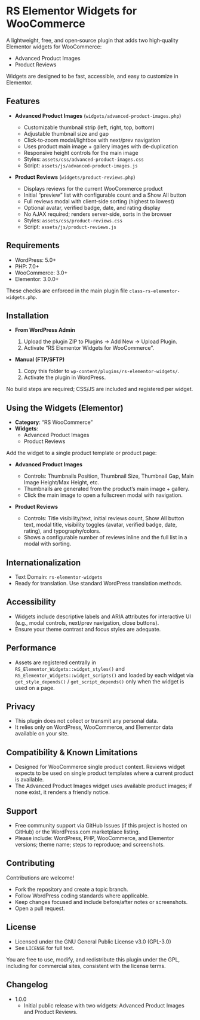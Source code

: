# RS Elementor Widgets for WooCommerce

A lightweight, free, and open‑source plugin that adds two high‑quality Elementor widgets for WooCommerce:

- Advanced Product Images
- Product Reviews

Widgets are designed to be fast, accessible, and easy to customize in Elementor.

## Features

- __Advanced Product Images__ (`widgets/advanced-product-images.php`)
  - Customizable thumbnail strip (left, right, top, bottom)
  - Adjustable thumbnail size and gap
  - Click‑to‑zoom modal/lightbox with next/prev navigation
  - Uses product main image + gallery images with de‑duplication
  - Responsive height controls for the main image
  - Styles: `assets/css/advanced-product-images.css`
  - Script: `assets/js/advanced-product-images.js`

- __Product Reviews__ (`widgets/product-reviews.php`)
  - Displays reviews for the current WooCommerce product
  - Initial “preview” list with configurable count and a Show All button
  - Full reviews modal with client‑side sorting (highest to lowest)
  - Optional avatar, verified badge, date, and rating display
  - No AJAX required; renders server‑side, sorts in the browser
  - Styles: `assets/css/product-reviews.css`
  - Script: `assets/js/product-reviews.js`

## Requirements

- WordPress: 5.0+
- PHP: 7.0+
- WooCommerce: 3.0+
- Elementor: 3.0.0+

These checks are enforced in the main plugin file `class-rs-elementor-widgets.php`.

## Installation

- __From WordPress Admin__
  1. Upload the plugin ZIP to Plugins → Add New → Upload Plugin.
  2. Activate “RS Elementor Widgets for WooCommerce”.

- __Manual (FTP/SFTP)__
  1. Copy this folder to `wp-content/plugins/rs-elementor-widgets/`.
  2. Activate the plugin in WordPress.

No build steps are required; CSS/JS are included and registered per widget.

## Using the Widgets (Elementor)

- __Category__: “RS WooCommerce”
- __Widgets__:
  - Advanced Product Images
  - Product Reviews

Add the widget to a single product template or product page:

- __Advanced Product Images__
  - Controls: Thumbnails Position, Thumbnail Size, Thumbnail Gap, Main Image Height/Max Height, etc.
  - Thumbnails are generated from the product’s main image + gallery.
  - Click the main image to open a fullscreen modal with navigation.

- __Product Reviews__
  - Controls: Title visibility/text, initial reviews count, Show All button text, modal title, visibility toggles (avatar, verified badge, date, rating), and typography/colors.
  - Shows a configurable number of reviews inline and the full list in a modal with sorting.

## Internationalization

- Text Domain: `rs-elementor-widgets`
- Ready for translation. Use standard WordPress translation methods.

## Accessibility

- Widgets include descriptive labels and ARIA attributes for interactive UI (e.g., modal controls, next/prev navigation, close buttons).
- Ensure your theme contrast and focus styles are adequate.

## Performance

- Assets are registered centrally in `RS_Elementor_Widgets::widget_styles()` and `RS_Elementor_Widgets::widget_scripts()` and loaded by each widget via `get_style_depends()` / `get_script_depends()` only when the widget is used on a page.

## Privacy

- This plugin does not collect or transmit any personal data.
- It relies only on WordPress, WooCommerce, and Elementor data available on your site.

## Compatibility & Known Limitations

- Designed for WooCommerce single product context. Reviews widget expects to be used on single product templates where a current product is available.
- The Advanced Product Images widget uses available product images; if none exist, it renders a friendly notice.

## Support

- Free community support via GitHub Issues (if this project is hosted on GitHub) or the WordPress.com marketplace listing.
- Please include: WordPress, PHP, WooCommerce, and Elementor versions; theme name; steps to reproduce; and screenshots.

## Contributing

Contributions are welcome!

- Fork the repository and create a topic branch.
- Follow WordPress coding standards where applicable.
- Keep changes focused and include before/after notes or screenshots.
- Open a pull request.

## License

- Licensed under the GNU General Public License v3.0 (GPL-3.0)
- See `LICENSE` for full text.

You are free to use, modify, and redistribute this plugin under the GPL, including for commercial sites, consistent with the license terms.

## Changelog

- 1.0.0
  - Initial public release with two widgets: Advanced Product Images and Product Reviews.
